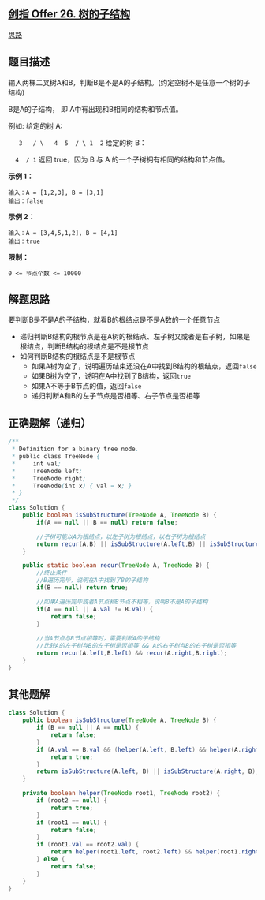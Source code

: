 

## [剑指 Offer 26. 树的子结构](https://leetcode.cn/problems/shu-de-zi-jie-gou-lcof/)

[思路](https://leetcode.cn/problems/shu-de-zi-jie-gou-lcof/description/?envType=featured-list&envId=xb9nqhhg%3FenvType%3Dfeatured-list&envId=xb9nqhhg#)



## 题目描述

输入两棵二叉树A和B，判断B是不是A的子结构。(约定空树不是任意一个树的子结构)

B是A的子结构， 即 A中有出现和B相同的结构和节点值。

例如:
给定的树 A:

`   3   / \   4  5  / \ 1  2`
给定的树 B：

`  4  / 1`
返回 true，因为 B 与 A 的一个子树拥有相同的结构和节点值。

**示例 1：**

```
输入：A = [1,2,3], B = [3,1]
输出：false
```

**示例 2：**

```
输入：A = [3,4,5,1,2], B = [4,1]
输出：true
```

**限制：**

```
0 <= 节点个数 <= 10000
```





## 解题思路

要判断B是不是A的子结构，就看B的根结点是不是A数的一个任意节点

* 递归判断B结构的根节点是在A树的根结点、左子树又或者是右子树，如果是根结点，判断B结构的根结点是不是根节点
* 如何判断B结构的根结点是不是根节点
  * 如果A树为空了，说明遍历结束还没在A中找到B结构的根结点，返回`false`
  * 如果B树为空了，说明在A中找到了B结构，返回`true`
  * 如果A不等于B节点的值，返回`false`
  * 递归判断A和B的左子节点是否相等、右子节点是否相等







## 正确题解（递归）

`````java
/**
 * Definition for a binary tree node.
 * public class TreeNode {
 *     int val;
 *     TreeNode left;
 *     TreeNode right;
 *     TreeNode(int x) { val = x; }
 * }
 */
class Solution {
    public boolean isSubStructure(TreeNode A, TreeNode B) {
        if(A == null || B == null) return false;

        //子树可能以A为根结点，以左子树为根结点，以右子树为根结点
        return recur(A,B) || isSubStructure(A.left,B) || isSubStructure(A.right,B);
    }

    public static boolean recur(TreeNode A, TreeNode B) {
        //终止条件
        //B遍历完毕，说明在A中找到了B的子结构
        if(B == null) return true;

        //如果A遍历完毕或者A节点和B节点不相等，说明B不是A的子结构
        if(A == null || A.val != B.val) {
            return false;
        }
        
        //当A节点与B节点相等时，需要判断A的子结构
        //比较A的左子树与B的左子树是否相等 && A的右子树与B的右子树是否相等
        return recur(A.left,B.left) && recur(A.right,B.right);
    }
}
`````







## 其他题解

```java
class Solution {
    public boolean isSubStructure(TreeNode A, TreeNode B) {
        if (B == null || A == null) {
            return false;
        }
        if (A.val == B.val && (helper(A.left, B.left) && helper(A.right, B.right))) {
            return true;
        }
        return isSubStructure(A.left, B) || isSubStructure(A.right, B);
    }

    private boolean helper(TreeNode root1, TreeNode root2) {
        if (root2 == null) {
            return true;
        }
        if (root1 == null) {
            return false;
        }
        if (root1.val == root2.val) {
            return helper(root1.left, root2.left) && helper(root1.right, root2.right);
        } else {
            return false;
        }
    }
}
```

